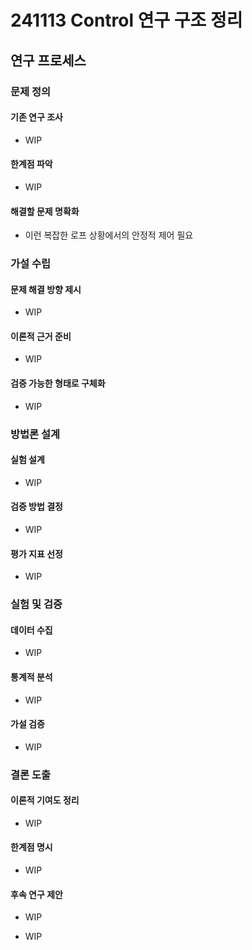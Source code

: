 # 241113 Control 연구 구조 정리

## 연구 프로세스

### 문제 정의
#### 기존 연구 조사
<!-- 선행 연구들의 주요 발견과 방법론을 체계적으로 검토하여 현재의 학문적 위치를 파악-->
- WIP
#### 한계점 파악
<!-- 기존 연구들의 미흡한 점과 추가 연구가 필요한 영역을 식별-->
- WIP
#### 해결할 문제 명확화
<!-- 연구를 통해 해결하고자 하는 구체적인 문제와 목표를 명확히 설정-->
- 이런 복잡한 로프 상황에서의 안정적 제어 필요

### 가설 수립
#### 문제 해결 방향 제시
<!-- 파악된 문제를 해결하기 위한 핵심 아이디어와 접근 방식을 제안-->
- WIP
#### 이론적 근거 준비
<!-- 제안된 해결 방안의 타당성을 뒷받침할 이론적 배경과 논리를 구축-->
- WIP
#### 검증 가능한 형태로 구체화
<!-- 이론적 가설을 측정 가능한 형태의 구체적인 연구 가설로 변환-->
- WIP

### 방법론 설계
#### 실험 설계
<!-- 가설을 검증하기 위한 구체적인 실험 절차와 조건을 설계-->
- WIP
#### 검증 방법 결정
<!-- 데이터 수집 및 분석에 사용될 구체적인 방법과 도구를 선정-->
- WIP
#### 평가 지표 선정
<!-- 연구 결과의 성공 여부를 판단할 수 있는 객관적인 평가 기준 설정-->
- WIP

### 실험 및 검증
#### 데이터 수집
<!-- 설계된 실험 계획에 따라 필요한 데이터를 체계적으로 수집-->
- WIP
#### 통계적 분석
<!-- 수집된 데이터를 통계적 기법을 활용하여 객관적으로 분석-->
- WIP
#### 가설 검증
<!-- 분석 결과를 바탕으로 초기 설정한 연구 가설의 타당성을 검증-->
- WIP

### 결론 도출
#### 이론적 기여도 정리
<!-- 연구 결과가 학문 분야에 제공하는 새로운 통찰과 가치를 정리-->
- WIP
#### 한계점 명시
<!-- 연구의 제한사항과 보완이 필요한 부분을 객관적으로 제시-->
- WIP
#### 후속 연구 제안
<!-- 현재 연구를 바탕으로 향후 진행될 수 있는 추가 연구 방향 제시-->
- WIP

<!--
<img src="./example.png" width="300" height="200" alt="이미지 설명">
<img src="./example.png" alt="이미지 설명">
-->
- WIP


[^LX]: https://www.b2bzincatalog.com/digital/catalog/specin/
